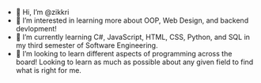 - 👋 Hi, I’m @zikkri
- 👀 I’m interested in learning more about OOP, Web Design, and backend devlopment!
- 🌱 I’m currently learning C#, JavaScript, HTML, CSS, Python, and SQL in my third semester of Software Engineering.
- 💞️ I’m looking to learn different aspects of programming across the board! Looking to learn as much as possible about any given field to find what is right for me.


<!---
zikkri/zikkri is a ✨ special ✨ repository because its `README.md` (this file) appears on your GitHub profile.
You can click the Preview link to take a look at your changes.
--->
